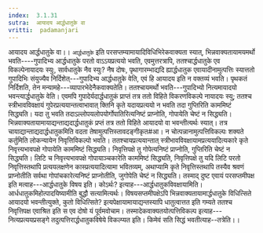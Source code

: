 ```yaml
---
index:  3.1.31
sutra:  आयादय आर्द्धधातुके वा
vritti:  padamanjari
---
```


आयादय आर्द्धधातुके वा।। `आर्द्धधातुके` इति परसप्तम्यामायादिविधिभिरेकवाक्यता स्यात्, भिन्नवाक्यतायामयमर्थो भवति----गुपादिभ्य आर्द्धधातुके परतो वाऽऽयप्रत्ययो भवति, एवमुत्तरत्रापि, ततश्चार्द्धधातुके एव विकल्पेनायादयः स्युः, सार्वधातुके नैव स्युः? नैष दोषः, पृथागारम्भाद्यदि ह्यार्द्धधातुक एवायादीनामुत्पत्तिः स्यात्ततो गुपादिभिः संयुज्यैव निर्दिशेत्---गुपादिभ्य आर्द्धधातुके वेति, एवं हि आयादय इति न वक्तव्यं भवति। पृथकतं निर्दिशति, तेन मन्यामहे---व्यापारभेदेनैकवाक्यतेति। ततश्चायमर्थो भवति---गुपादिभ्यो नित्यमायादयो भवन्त्यार्द्धधातुके वेति। एवमपि गुपादेर्यदार्द्धधातुकं प्राप्तं तत्र ततो विहिते विकरणविकल्पे नायादयः स्यु; ततश्च स्त्रीभावविवक्षायं गुपेरप्रत्ययान्तत्वाभावात् क्तिनि कृते यदायप्रत्ययो न भवति तदा गुप्तिरिति काममिष्टं सिद्ध्यति। यदा तु भवति तदाऽल्लोपयलोपयोर्गोपातिरित्यनिष्टं प्राप्नोति, गोपायेति चेष्टं न सिद्ध्यति। भिन्नवाक्यतायामायाद्यन्ताद्यदार्द्धधातुकं प्रप्तं तत्र ततो विहिते आयादयो वा भवन्तीत्यर्थः स्यात्। तत्र चायाद्यान्ताद्यदार्द्धधातुकमिति वदता तेषामुत्पत्तिस्तावदङ्गीकृत#आ। न चोत्पन्नानामुत्पत्तिविकल्पः शक्यते कर्तुमिति लोकन्यायेन निवृत्तिविकल्पो भवति। ततश्चायप्रत्ययान्तात् स्त्रीभावविवक्षायामप्रत्ययादित्यकारे कृते निवृत्त्यभावपक्षे गोपायेति काममिष्टं सिद्ध्यति। निवृत्तिपक्षे तु गोपेत्यनिष्टं प्राप्नोति, गुप्तिरिति चेष्टं न सिद्ध्यति। लिटि च निवृत्त्यभावपक्षे गोपायाञ्चकारेति काममिष्टं सिद्ध्यति, निवृत्तिपक्षे तु यदि लिटि परतो निवृत्तिस्तथापि प्रत्ययलक्षणेन कास्प्रत्ययादित्यामा भवितव्यम्, अथाप्यामि कृते निवृत्तिस्तथापि तस्यैव श्रवणं प्राप्नोतीति सर्वथा गोपांचकारेत्यनिष्टं प्राप्नोतीति, जुगोपेति चेष्टं न सिद्ध्यति। तस्माद् दुष्ट एवायं परसप्तमीपक्ष इति मत्वाह---आर्द्धधातुके विषय इति। कोऽर्थः? इत्याह---आर्द्धधातुकविवक्षायामिति। आर्धधातुकमिहोत्पादयिष्यामीति बुद्धौ सत्यामित्यर्थः। विषयसप्तमीपक्षेऽपि भिन्नवाक्यतायामार्द्धधातुके विधित्सिते आयादयो भवन्तीत्युक्ते, कुतो विधित्सिते? इत्यपेक्षायामायाद्यन्तस्यापि धातुत्वात्तत इति गम्यते ततश्च निवृत्तिपक्ष एवाश्रित इति स एव दोषो यं पूर्वमवोचाम। तस्मादेकवाक्यतयोत्पत्तिविकल्प इत्याह---नित्यप्रत्ययप्रसङ्गे तदुत्पत्तिरार्द्धधातुकविषेये विकल्प्यत इति। किमेवं सति सिद्धं भवतीत्याह--तत्रेति।।
